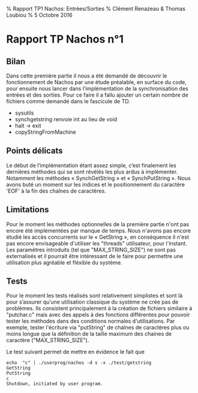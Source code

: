 % Rapport TP1 Nachos: Entrées/Sorties
% Clément Renazeau & Thomas Loubiou
% 5 Octobre 2016

# Rapport TP Nachos n°1


## Bilan

Dans cette première partie il nous a été demandé de découvrir le fonctionnement de Nachos par une étude préalable, en surface du code, pour ensuite nous lancer dans l’implémentation de la synchronisation des entrées et des sorties. Pour ce faire il a fallu ajouter un certain nombre de fichiers comme demandé dans le fascicule de TD. 

- sysutils
- synchgetstring renvoie int au lieu de void
- halt → exit
- copyStringFromMachine

## Points délicats

Le début de l’implémentation étant assez simple, c’est finalement les dernières méthodes qui se sont révélés les plus ardus à implémenter. Notamment les méthodes « SynchGetString » et « SynchPutString ».
Nous avons buté un moment sur les indices et le positionnement du caractère 'EOF' à la fin des chaînes de caractères.

## Limitations

Pour le moment les méthodes optionnelles de la première partie n'ont pas encore été implémentées par manque de temps. Nous n'avons pas encore étudié les accès concurrents sur le « GetString », en conséquence il n'est pas encore envisageable d'utiliser les "threads" utilisateur, pour l'instant. Les paramètres introduits (tel que "MAX_STRING_SIZE") ne sont pas externalisés et il pourrait être intéressant de le faire pour permettre une utilisation plus agréable et fléxible du système. 

## Tests

Pour le moment les tests réalisés sont relativement simplistes et sont là pour s’assurer qu’une utilisation classique du système ne crée pas de problèmes. Ils consistent principalement à la création de fichiers similaire à "putchar.c" mais avec des appels à des fonctions différentes pour pouvoir tester les méthodes dans des conditions normales d'utilisations. Par exemple, tester l'écriture via "putString" de chaînes de caractères plus ou moins longue que la définition de la taille maximum des chaines de caractère ("MAX_STRING_SIZE").

Le test suivant permet de mettre en évidence le fait que 

    echo  "c" | ./userprog/nachos -d s -x ./test/getstring
    GetString
    PutString
    c
    Shutdown, initiated by user program.
